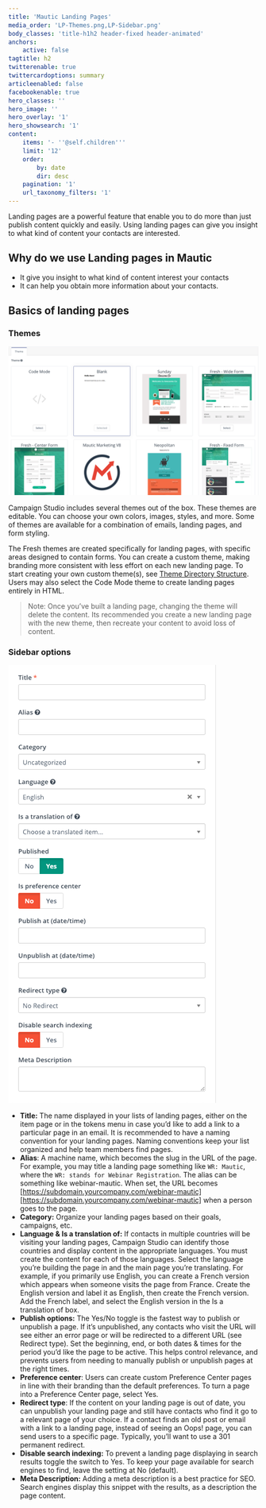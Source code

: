 ```yaml
---
title: 'Mautic Landing Pages'
media_order: 'LP-Themes.png,LP-Sidebar.png'
body_classes: 'title-h1h2 header-fixed header-animated'
anchors:
    active: false
tagtitle: h2
twitterenable: true
twittercardoptions: summary
articleenabled: false
facebookenable: true
hero_classes: ''
hero_image: ''
hero_overlay: '1'
hero_showsearch: '1'
content:
    items: '- ''@self.children'''
    limit: '12'
    order:
        by: date
        dir: desc
    pagination: '1'
    url_taxonomy_filters: '1'
---
```


Landing pages are a powerful feature that enable you to do more than just publish content quickly and easily. Using landing pages can give you insight to what kind of content your contacts are interested.


## Why do we use Landing pages in Mautic
* It give you insight to what kind of content interest your contacts
* It can help you obtain more information about your contacts.

## Basics of landing pages
### Themes
![](LP-Themes.png)

Campaign Studio includes several themes out of the box. These themes are editable. You can choose your own colors, images, styles, and more. Some of themes are available for a combination of emails, landing pages, and form styling.

The Fresh themes are created specifically for landing pages, with specific areas designed to contain forms. You can create a custom theme, making branding more consistent with less effort on each new landing page. To start creating your own custom theme(s), see [Theme Directory Structure][Theme Directory Structure]. Users may also select the Code Mode theme to create landing pages entirely in HTML.

> Note: Once you’ve built a landing page, changing the theme will delete the content. Its recommended you create a new landing page with the new theme, then recreate your content to avoid loss of content.

### Sidebar options
![](LP-Sidebar.png)

* **Title:** The name displayed in your lists of landing pages, either on the item page or in the tokens menu in case you’d like to add a link to a particular page in an email. It is recommended to have a naming convention for your landing pages. Naming conventions keep your list organized and help team members find pages.
* **Alias**:  A machine name, which becomes the slug in the URL of the page. For example, you may title a landing page something like `WR: Mautic`, where the `WR: stands for Webinar Registration`. The alias can be something like webinar-mautic. When set, the URL becomes [https://subdomain.yourcompany.com/webinar-mautic][https://subdomain.yourcompany.com/webinar-mautic] when a person goes to the page.
* **Category:** Organize your landing pages based on their goals, campaigns, etc. 
* **Language & Is a translation of:** If contacts in multiple countries will be visiting your landing pages, Campaign Studio can identify those countries and display content in the appropriate languages. You must create the content for each of those languages. Select the language you’re building the page in and the main page you’re translating. For example, if you primarily use English, you can create a French version which appears when someone visits the page from France. Create the English version and label it as English, then create the French version. Add the French label, and select the English version in the Is a translation of box.
* **Publish options:** The Yes/No toggle is the fastest way to publish or unpublish a page. If it’s unpublished, any contacts who visit the URL will see either an error page or will be redirected to a different URL (see Redirect type). Set the beginning, end, or both dates & times for the period you’d like the page to be active. This helps control relevance, and prevents users from needing to manually publish or unpublish pages at the right times.
* **Preference center**: Users can create custom Preference Center pages in line with their branding than the default preferences.  To turn a page into a Preference Center page, select Yes.
* **Redirect type**: If the content on your landing page is out of date, you can unpublish your landing page and still have contacts who find it go to a relevant page of your choice. If a contact finds an old post or email with a link to a landing page, instead of seeing an Oops! page, you can send users to a specific page. Typically, you’ll want to use a 301 permanent redirect.
* **Disable search indexing:** To prevent a landing page displaying in search results toggle the switch to Yes. To keep your page available for search engines to find, leave the setting at No (default).
* **Meta Description:** Adding a meta description is a best practice for SEO. Search engines display this snippet with the results, as a description the page content.


[Theme Directory Structure]: <https://developer.mautic.org/#themes>
[https://subdomain.yourcompany.com/webinar-mautic]: <https://subdomain.yourcompany.com/webinar-mautic>
